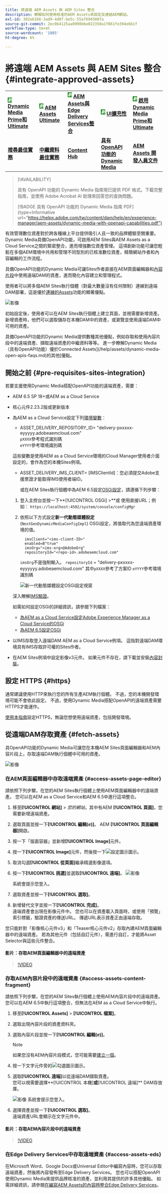 ```yaml
---
title: 將遠端 AEM Assets 與 AEM Sites 整合
description: 瞭解如何使用核准的AEM Assets來設定及連結AEM網站。
exl-id: 382e6166-3ad9-4d8f-be5c-55a7694508fa
source-git-commit: 2ec0b4125aa0990b6e022350a1f861fe394e6b1f
workflow-type: tm+mt
source-wordcount: '1085'
ht-degree: 6%

---
```


# 將遠端 AEM Assets 與 AEM Sites 整合  {#integrate-approved-assets}

<table>
    <tr>
        <td>
            <sup style= "background-color:#008000; color:#FFFFFF; font-weight:bold"><i>新</i></sup> <a href="/help/assets/dynamic-media/dm-prime-ultimate.md"><b>Dynamic Media Prime和Ultimate</b></a>
        </td>
        <td>
            <sup style= "background-color:#008000; color:#FFFFFF; font-weight:bold"><i>新</i></sup> <a href="/help/assets/assets-ultimate-overview.md"><b>AEM Assets Ultimate</b></a>
        </td>
        <td>
            <sup style= "background-color:#008000; color:#FFFFFF; font-weight:bold"><i>新</i></sup> <a href="/help/assets/integrate-aem-assets-edge-delivery-services.md"><b>AEM Assets與Edge Delivery Services整合</b></a>
        </td>
        <td>
            <sup style= "background-color:#008000; color:#FFFFFF; font-weight:bold"><i>新</i></sup> <a href="/help/assets/aem-assets-view-ui-extensibility.md"><b>UI擴充性</b></a>
        </td>
          <td>
            <sup style= "background-color:#008000; color:#FFFFFF; font-weight:bold"><i>新</i></sup> <a href="/help/assets/dynamic-media/enable-dynamic-media-prime-and-ultimate.md"><b>啟用Dynamic Media Prime和Ultimate</b></a>
        </td>
    </tr>
    <tr>
        <td>
            <a href="/help/assets/search-best-practices.md"><b>搜尋最佳實務</b></a>
        </td>
        <td>
            <a href="/help/assets/metadata-best-practices.md"><b>中繼資料最佳實務</b></a>
        </td>
        <td>
            <a href="/help/assets/product-overview.md"><b>Content Hub</b></a>
        </td>
        <td>
            <a href="/help/assets/dynamic-media-open-apis-overview.md"><b>具有 OpenAPI 功能的 Dynamic Media</b></a>
        </td>
        <td>
            <a href="https://developer.adobe.com/experience-cloud/experience-manager-apis/"><b>AEM Assets 開發人員文件</b></a>
        </td>
    </tr>
</table>

>[!AVAILABILITY]
>
>具有 OpenAPI 功能的 Dynamic Media 指南現已提供 PDF 格式。下載完整指南，並使用 Adobe Acrobat AI 助理來回答您的查詢問題。
>
>[!BADGE 具有 OpenAPI 功能的 Dynamic Media 指南 PDF]{type=Informative url="https://helpx.adobe.com/tw/content/dam/help/en/experience-manager/aem-assets/dynamic-media-with-openapi-capabilities.pdf"}

有效管理數位資產對於跨各種線上平台提供吸引人且一致的品牌體驗至關重要。 Dynamic Media具備OpenAPI功能，可啟用AEM Sites與AEM Assets as a Cloud Service之間的緊密整合，進而增強數位資產管理。 這項創新功能可讓您輕鬆在多個AEM環境中共用和管理不同型別的已核准數位資產，精簡網站作者和內容編輯的工作流程。

具備OpenAPI功能的Dynamic Media可讓Sites作者直接在AEM頁面編輯器和[內容片段](https://experienceleague.adobe.com/docs/experience-manager-65/content/assets/content-fragments/content-fragments.html)中使用遠端DAM的資產，進而簡化內容建立和管理程式。

使用者可以將多個AEM Sites執行個體（對最大數量沒有任何限制）連線到遠端DAM部署，這是優於[連線的Assets](use-assets-across-connected-assets-instances.md)功能的顯著優點。

![影像](/help/assets/assets/connected-assets-rdam.png)

初始設定後，使用者可以在AEM Sites執行個體上建立頁面，並視需要新增資產。 新增資產時，他們可以選取儲存在本機DAM中的資產，或瀏覽並使用遠端DAM中可用的資產。

具備OpenAPI功能的Dynamic Media提供數種其他優點，例如存取和使用內容片段中的遠端資產、擷取遠端資產的中繼資料等等。 進一步瞭解Dynamic Media （具有OpenAPI功能）優於Connected Assets](/help/assets/dynamic-media-open-apis-faqs.md)的其他[優點。

## 開始之前 {#pre-requisites-sites-integration}

若要支援使用Dynamic Media搭配OpenAPI功能的遠端資產，需要：

* AEM 6.5 SP 18+或AEM as a Cloud Service

* 核心元件2.23.2版或更新版本

* 為AEM as a Cloud Service設定下列[環境變數](/help/implementing/cloud-manager/environment-variables.md#add-variables)：

   * ASSET_DELIVERY_REPOSITORY_ID= &quot;delivery-pxxxxx-eyyyyy.adobeaemcloud.com&quot; <br>
     `pXXXX`參考程式識別碼<br>
     `eYYYY`參考環境識別碼

  這些變數是使用AEM as a Cloud Service環境的Cloud Manager使用者介面設定的，會作為您的本機Sites例項。

   * ASSET_DELIVERY_IMS_CLIENT= [IMSClientId]：您必須提交Adobe支援票證才能取得IMS使用者端ID。

     或在AEM Sites執行個體中為AEM 6.5設定[OSGi設定](https://experienceleague.adobe.com/docs/experience-manager-65/content/implementing/deploying/configuring/configuring-osgi.html)，請遵循下列步驟：

   1. 登入主控台並按一下&#x200B;**[!UICONTROL OSGi] >**或
使用直接URL；例如： `https://localhost:4502/system/console/configMgr`

   1. 依照以下方式設定&#x200B;**新一代動態媒體設定** (`NextGenDynamicMediaConfigImpl`) OSGi設定，將值取代為您遠端資產環境的值。

      ```text
        imsClient="<ims-client-ID>"
        enabled=B"true"
        imsOrg="<ims-org>@AdobeOrg"
        repositoryId="<repo-id>.adobeaemcloud.com"
      ```

      `imsOrg`不是強制輸入。
      `repositoryId` = &quot;delivery-pxxxxx-eyyyyyy.adobeaemcloud.com&quot;
其中`pXXXX`參考了方案ID
      `eYYYY`參考環境識別碼

      ![新一代動態媒體設定OSGi設定視窗](/help/assets/assets/remote-assets-osgi.png)

  深入瞭解[IMS驗證](https://experienceleague.adobe.com/docs/experience-manager-65/content/security/ims-config-and-admin-console.html)。

  如需如何設定OSGi的詳細資訊，請參閱下列檔案：

   * [為AEM as a Cloud Service設定Adobe Experience Manager as a Cloud Service的OSGi](https://experienceleague.adobe.com/docs/experience-manager-cloud-service/content/implementing/deploying/configuring-osgi.html)
   * [為AEM 6.5設定OSGi](https://experienceleague.adobe.com/docs/experience-manager-65/deploying/configuring/configuring-osgi.html)

* 以IMS存取登入遠端DAM AEM as a Cloud Service例項。 這指對遠端DAM環境具有IMS存取許可權的Sites作者。

* 在AEM Sites例項中設定影像v3元件。 如果元件不存在，請下載並安裝[內容封裝](https://github.com/adobe/aem-core-wcm-components/releases/tag/core.wcm.components.reactor-2.23.0)。

## 設定 HTTPS {#https}

通常建議使用HTTP來執行您的所有生產AEM執行個體。 不過，您的本機開發環境可能不會依此設定。 不過，使用Dynamic Media搭配OpenAPI的遠端資產需要HTTPS才能運作。

[使用本指南](https://experienceleague.adobe.com/docs/experience-manager-learn/foundation/security/use-the-ssl-wizard.html)設定HTTPS，無論您想使用遠端資產，包括開發環境。

## 從遠端DAM存取資產 {#fetch-assets}

具OpenAPI功能的Dynamic Media可讓您在本機AEM Sites頁面編輯器和AEM內容片段上，存取遠端DAM執行個體中可用的資產。

![影像](/help/assets/assets/open-APIs.png)

### 在AEM頁面編輯器中存取遠端資產 {#access-assets-page-editor}

請依照下列步驟，在您的AEM Sites執行個體上使用AEM頁面編輯器中的遠端資產。 您可以在AEM as a Cloud Service和AEM 6.5中進行這項整合。

1. 移至&#x200B;**[!UICONTROL 網站]** > _您的網站_，其中有AEM **[!UICONTROL 頁面]**，您需要新增遠端資產。
1. 選取頁面並按一下&#x200B;**[!UICONTROL 編輯(_e_)]**。 AEM **[!UICONTROL 頁面編輯器]**&#x200B;開啟。
1. 按一下「版面容器」並新增&#x200B;**[!UICONTROL Image]**&#x200B;元件。
1. 按一下&#x200B;**[!UICONTROL Image]**&#x200B;元件，然後按一下![設定圖示](/help/assets/assets/do-not-localize/settings-icon.svg)圖示。
1. 取消勾選&#x200B;**[!UICONTROL 從頁面]**&#x200B;繼承精選影像選項。
1. 按一下&#x200B;**[!UICONTROL 挑選]**&#x200B;並選取&#x200B;**[!UICONTROL 遠端]**。
   ![影像](/help/assets/assets/uncheck-inherit-option.jpg)

   系統會提示您登入。
1. 選取資產並按一下&#x200B;**[!UICONTROL 選取]**。
1. 新增替代文字並按一下&#x200B;**[!UICONTROL 完成]**。
   <br>遠端資產會出現在影像元件中。 您也可以在資產載入頁面時，或使用「預覽」索引標籤，驗證資產的傳送URL。 傳遞URL表示資產正由遠端存取。

您只能針對「影像核心元件v3」和「Teaser核心元件v2」存取內建AEM頁面編輯器中的遠端資產。 若為其他元件（包括自訂元件），需進行自訂，才能將Asset Selector與這些元件整合。

#### 影片：存取AEM頁面編輯器中的遠端資產

>[!VIDEO](https://video.tv.adobe.com/v/3427666)

### 存取AEM內容片段中的遠端資產 {#access-assets-content-fragment}

請依照下列步驟，在您的AEM Sites執行個體上使用AEM內容片段中的遠端資產。 您可以在AEM 6.5中執行這項整合，但無法在AEM as a Cloud Service中執行。

1. 移至&#x200B;**[!UICONTROL Assets]** > **[!UICONTROL 檔案]**。
1. 選取出現內容片段的資產資料夾。
1. 選取內容片段並按一下&#x200B;**[!UICONTROL 編輯(_e_)]**。

   >[!NOTE]
   >
   如果您沒有AEM內容片段模式，您可能需要[建立一個](https://experienceleague.adobe.com/docs/experience-manager-65/content/assets/content-fragments/content-fragments-models.html?lang=en)。

1. 按一下文字元件旁的![勾選圖示](/help/assets/assets/do-not-localize/checkmark-icon.svg)圖示。
1. 選取&#x200B;**[!UICONTROL 遠端]**&#x200B;以從遠端DAM擷取資產。 <br>
您可以視需要選擇**[!UICONTROL 本機]**&#x200B;或&#x200B;**[!UICONTROL 遠端]** DAM存放庫。

   ![影像](/help/assets/assets/cf-pick.jpg)
系統會提示您登入。
1. 選擇資產並按一下&#x200B;**[!UICONTROL 選取]**。
   <br>遠端資產URL會顯示在文字元件中。

#### 影片：存取AEM內容片段中的遠端資產

>[!VIDEO](https://video.tv.adobe.com/v/3427667)

### 在Edge Delivery Services中存取遠端資產 {#access-assets-eds}

在Microsoft Word、Google Docs或Universal Editor中編寫內容時，您可以存取遠端資產，然後將內容發佈至Edge Delivery Services。 您也可以搭配OpenAPI使用Dynamic Media來提供品牌核准的資產，並利用其提供的許多其他優點。 如需詳細資訊，請參閱[在編寫AEM Assets的內容時整合Edge Delivery Services](/help/assets/integrate-aem-assets-edge-delivery-services.md)。
